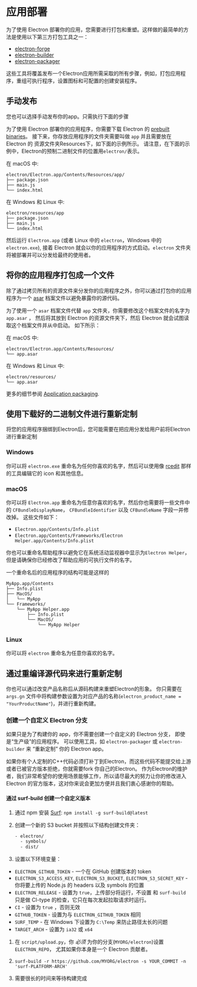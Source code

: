 # 应用部署

为了使用 Electron 部署你的应用，您需要进行打包和重塑。这样做的最简单的方法是使用以下第三方打包工具之一：

* [electron-forge](https://github.com/electron-userland/electron-forge)
* [electron-builder](https://github.com/electron-userland/electron-builder)
* [electron-packager](https://github.com/electron-userland/electron-packager)

这些工具将覆盖发布一个Electron应用所需采取的所有步骤，例如，打包应用程序，重组可执行程序，设置图标和可配置的创建安装程序。

## 手动发布

您也可以选择手动发布你的app。只需执行下面的步骤

为了使用 Electron 部署你的应用程序，你需要下载 Electron 的 [prebuilt binaries](https://github.com/electron/electron/releases)。 接下来，你存放应用程序的文件夹需要叫做 `app` 并且需要放在 Electron 的 资源文件夹Resources下，如下面的示例所示。 请注意，在下面的示例中，Electron的预制二进制文件的位置用`electron/`表示。

在 macOS 中:

```text
electron/Electron.app/Contents/Resources/app/
├── package.json
├── main.js
└── index.html
```

在 Windows 和 Linux 中:

```text
electron/resources/app
├── package.json
├── main.js
└── index.html
```

然后运行 `Electron.app` (或者 Linux 中的 `electron`，Windows 中的 `electron.exe`), 接着 Electron 就会以你的应用程序的方式启动。`electron` 文件夹将被部署并可以分发给最终的使用者。

## 将你的应用程序打包成一个文件

除了通过拷贝所有的资源文件来分发你的应用程序之外，你可以通过打包你的应用程序为一个 [asar](https://github.com/electron/asar) 档案文件以避免暴露你的源代码。

为了使用一个 `asar` 档案文件代替 `app` 文件夹，你需要修改这个档案文件的名字为 `app.asar` ， 然后将其放到 Electron 的资源文件夹下，然后 Electron 就会试图读取这个档案文件并从中启动。 如下所示：

在 macOS 中:

```text
electron/Electron.app/Contents/Resources/
└── app.asar
```

在 Windows 和 Linux 中:

```text
electron/resources/
└── app.asar
```

更多的细节参阅 [Application packaging](application-packaging.md).

## 使用下载好的二进制文件进行重新定制

将您的应用程序捆绑到Electron后，您可能需要在把应用分发给用户前将Electron进行重新定制

### Windows

你可以将 `electron.exe` 重命名为任何你喜欢的名字，然后可以使用像 [rcedit](https://github.com/atom/rcedit) 那样的工具编辑它的 icon 和其他信息。

### macOS

你可以将 `Electron.app` 重命名为任意你喜欢的名字，然后你也需要将一些文件中的 `CFBundleDisplayName`， `CFBundleIdentifier` 以及 `CFBundleName` 字段一并修改掉。 这些文件如下：

* `Electron.app/Contents/Info.plist`
* `Electron.app/Contents/Frameworks/Electron Helper.app/Contents/Info.plist`

你也可以重命名帮助程序以避免它在系统活动监视器中显示为`Electron Helper`， 但是请确保你已经修改了帮助应用的可执行文件的名字。

一个重命名后的应用程序的结构可能是这样的

```text
MyApp.app/Contents
├── Info.plist
├── MacOS/
│   └── MyApp
└── Frameworks/
    └── MyApp Helper.app
        ├── Info.plist
        └── MacOS/
            └── MyApp Helper
```

### Linux

你可以将 `electron` 重命名为任意你喜欢的名字。

## 通过重编译源代码来进行重新定制

你也可以通过改变产品名称后从源码构建来重塑Electron的形象。 你只需要在 `args.gn` 文件中将构建参数设置为对应产品的名称(`electron_product_name = "YourProductName"`)，并进行重新构建。

### 创建一个自定义 Electron 分支

如果只是为了构建你的 app，你不需要创建一个自定义的 Electron 分支， 即使是“生产级”的应用程序。 可以使用工具，如 `electron-packager` 或 `electron-builder` 来 “重新定制” 你的 Electron app。

如果你有个人定制的C++代码必须打补丁到Electron，而这些代码不能提交给上游或者已被官方版本拒绝，你就需要fork 你自己的Electron。 作为Electron的维护者，我们非常希望你的使用场景能够工作，所以请尽最大的努力让你的修改进入 Electron 的官方版本，这对你来说会更加方便并且我们衷心感谢你的帮助。

#### 通过 surf-build 创建一个自定义版本

1. 通过 npm 安装 [Surf](https://github.com/surf-build/surf): `npm install -g surf-build@latest`

2. 创建一个新的 S3 bucket 并按照以下结构创建文件夹：
    
    ```sh
    - electron/
      - symbols/
      - dist/
    ```

3. 设置以下环境变量：

* `ELECTRON_GITHUB_TOKEN` - 一个在 GitHub 创建版本的 token
* `ELECTRON_S3_ACCESS_KEY`, `ELECTRON_S3_BUCKET`, `ELECTRON_S3_SECRET_KEY` - 你将要上传的 Node.js 的 headers 以及 symbols 的位置
* `ELECTRON_RELEASE` - 设置为 `true`，上传部分将运行，不设置 和 `surf-build` 只是做 CI-type 的检查，它只在每次发起拉取请求时运行。
* `CI` - 设置为 `true` ，否则无效
* `GITHUB_TOKEN` - 设置为与 `ELECTRON_GITHUB_TOKEN` 相同
* `SURF_TEMP` - 在 Windows 下设置为 `C:\Temp` 来防止路径太长的问题
* `TARGET_ARCH` - 设置为 `ia32` 或 `x64`

1. 在 `script/upload.py`，你 *必须* 为你的分支(`MYORG/electron`)设置 `ELECTRON_REPO`， 尤其如果你本身是一个 Electron 贡献者。

2. `surf-build -r https://github.com/MYORG/electron -s YOUR_COMMIT -n 'surf-PLATFORM-ARCH'`

3. 需要很长的时间来等待构建完成